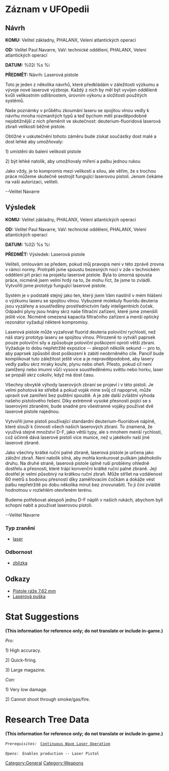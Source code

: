 # Záznam v UFOpedii

## Návrh

**KOMU:** Velitel základny, PHALANX, Velení atlantických operací

**OD:** Velitel Paul Navarre, VaV: technické oddělení, PHALANX, Velení
atlantických operací

**DATUM:** %02i %s %i

**PŘEDMĚT:** Návrh: Laserová pistole

Toto je jeden z několika návrhů, které předkládám v záležitosti výzkumu
a vývoje nové laserové výzbroje. Každý z nich by měl být vyvíjen
odděleně kvůli velikostním odlišnostem, úrovním výkonu a složitosti
použitých systémů.

Naše poznámky v průběhu zkoumání laseru se spojitou vlnou vedly k návrhu
mnoha rozmanitých typů a teď bychom měli pravděpodobně nejobtížnější z
nich přeměnit ve skutečnost: deuterium-fluoridová laserová zbraň
velikosti běžné pistole.

Obtížné v uskutečnění tohoto záměru bude získat součástky dost malé a
dost lehké aby umožňovaly:

1\) umístění do balení velikosti pistole

2\) být lehké natolik, aby umožňovaly míření a palbu jednou rukou

Jako vždy, je to kompromis mezi velikostí a silou, ale věřím, že s
trochou práce můžeme skutečně sestrojit fungující laserovou pistoli.
Jenom čekáme na vaši autorizaci, veliteli.

--Velitel Navarre

## Výsledek

**KOMU:** Velitel základny, PHALANX, Velení atlantických operací

**OD:** Velitel Paul Navarre, VaV: technické oddělení, PHALANX, Velení
atlantických operací

**DATUM:** %02i %s %i

**PŘEDMĚT:** Výsledek: Laserová pistole

Veliteli, omlouvám se předem, pokud můj pravopis není v této zprávě
zrovna v rámci normy. Protrpěli jsme spoustu bezesných nocí v zde v
technickém oddělení při práci na projektu laserové pistole. Byla to
úmorná spousta práce, nicméně jsem velmi hrdý na to, že mohu říct, že
jsme to zvládli. Vytvořili jsme prototyp fungující laserové pistole.

Systém je v podstatě stejný jako ten, který jsem Vám nastínil v mém
hlášení o výzkumu laseru se spojitou vlnou. Vybuzené molekuly fluoridu
deuteria jsou vyzářeny a soustředěny prostřednictvím řady inteligentních
čoček. Odpadní plyny jsou hnány skrz naše filtrační zařízení, které jsme
zmenšili ještě více. Nicméně omezená kapacita filtračního zařízení a
menší optický rezonátor vyžadují některé kompromisy.

Laserová pistole může vyzařovat fluorid deuteria poloviční rychlostí,
než náš starý prototyp laseru se spojitou vlnou. Přirozeně to vytváři
paprsek pouze poloviční síly a způsobuje poloviční poškození oproti
větší zbrani. Vyžaduje to dobu nepřetržité expozice -- alespoň několik
sekund -- pro to, aby paprsek způsobil dost poškození k zabití
neobrněného cíle. Pancíř bude komplikovat tuto záležitost ještě více a
je nepravděpodobné, aby lasery vedly palbu skrz mraky kouře, plynu nebo
oheň. Přesto, pokud cíl není zamlžený nebo imunní vůči vysoce
soustředěnému světlu nebo horku, laser se propálí skrz cokoliv, když má
dost času.

Všechny obvyklé výhody laserových zbraní se projeví i v této pistoli. Je
velmi pohotová ke střelbě a pokud voják mine svůj cíl napoprvé, může
upravit své zamíření bez puštění spouště. A je zde další zvláštní výhoda
našeho pistolového řešení. Díky extrémně vysoké přesnosti pojící se s
laserovými zbraněmi, bude snadné pro všestranné vojáky používat dvě
laserové pistole najednou.

Vytvořili jsme pistoli používající standardní deuterium-fluoridové
náplně, které slouží k činnosti všech našich laserových zbraní. To
znamená, že využívá stejné množství D-F, jako větší typy, ale s mnohem
menší rychlostí, což účinně dává laserové pistoli více munice, než u
jakékoliv naší jiné laserové zbraně.

Jako všechny krátké ruční palné zbraně, laserová pistole je určena jako
záložní zbraň. Není natolik silná, aby mohla konkurovat puškám
jakéhokoliv druhu. Na druhé straně, laserová pistole úplně ruší problémy
ohledně dostřelu a přesnosti, které trápí konvenční krátké ruční palné
zbraně. Její dostřel je velmi působivý na krátkou ruční zbraň. Může
střílet na vzdálenost 60 metrů s bodovou přesností díky zaměřovacím
čočkám a dokáže vést palbu nepřetržitě po dobu několika minut bez
znovunabití. To ji činí zvláště hodnotnou v rozlehlém otevřeném terénu.

Budeme potřebovat alespoň jednu D-F náplň v našich rukách, abychom byli
schopni nabít a používat laserovou pistoli.

--Velitel Navarre

### Typ zranění

- [laser](Damage/laser "wikilink")

### Odbornost

- [zblízka](Skills/close "wikilink")

## Odkazy

- [Pistole ráže 7.62
  mm](Vybavení/Záložní_zbraně/Pistole_ráže_7.62_mm "wikilink")
- [Laserová puška](Vybavení/Hlavní_zbraně/Laserová_puška "wikilink")

# Stat Suggestions

**(This information for reference only; do not translate or include
in-game.)**

*Pro:*

1\) High accuracy.

2\) Quick-firing.

3\) Large magazine.

*Con:*

1\) Very low damage.

2\) Cannot shoot through smoke/gas/fire.

# Research Tree Data

**(This information for reference only; do not translate or include
in-game.)**

*`Prerequisites:`*
` `[`Continuous Wave Laser Operation`](Research/Continuous_Wave_Laser_Operation "wikilink")

*`Opens:`*
` Enables production -- Laser Pistol`

[Category:General](Category:General "wikilink")
[Category:Weapons](Category:Weapons "wikilink")